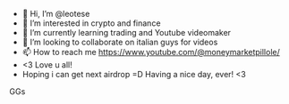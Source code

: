 - 👋 Hi, I’m @leotese
- 👀 I’m interested in crypto and finance
- 🌱 I’m currently learning trading and Youtube videomaker
- 💞️ I’m looking to collaborate on italian guys for videos
- 📫 How to reach me https://www.youtube.com/@moneymarketpillole/
- <3 Love u all!
- Hoping i can get next airdrop =D
Having a nice day, ever! <3 


GGs

<!---
leotese/leotese is a ✨ special ✨ repository because its `README.md` (this file) appears on your GitHub profile.
You can click the Preview link to take a look at your changes.
--->
